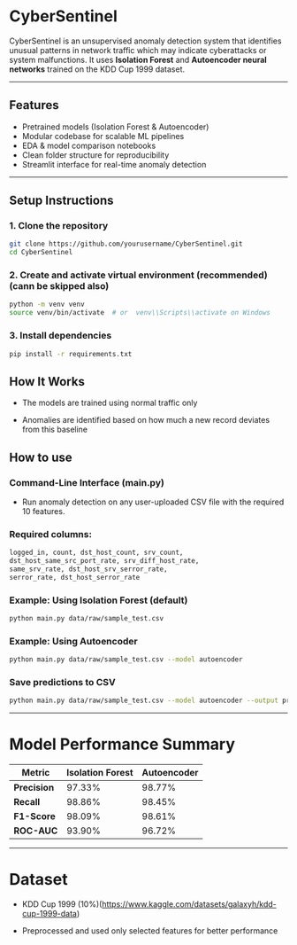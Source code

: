 # CyberSentinel

CyberSentinel is an unsupervised anomaly detection system that identifies unusual patterns in network traffic which may indicate cyberattacks or system malfunctions. It uses **Isolation Forest** and **Autoencoder neural networks** trained on the KDD Cup 1999 dataset.

---

## Features

- Pretrained models (Isolation Forest & Autoencoder)
- Modular codebase for scalable ML pipelines
- EDA & model comparison notebooks
- Clean folder structure for reproducibility
- Streamlit interface for real-time anomaly detection

---
##  Setup Instructions

### 1.  Clone the repository
```bash
git clone https://github.com/yourusername/CyberSentinel.git
cd CyberSentinel
```

### 2. Create and activate virtual environment (recommended)(cann be skipped also)

```bash
python -m venv venv
source venv/bin/activate  # or  venv\\Scripts\\activate on Windows
```

### 3. Install dependencies

```bash
pip install -r requirements.txt
```

## How It Works
- The models are trained using normal traffic only

- Anomalies are identified based on how much a new record deviates from this baseline

## How to use

### Command-Line Interface (main.py)
- Run anomaly detection on any user-uploaded CSV file with the required 10 features.

### Required columns:

```bash
logged_in, count, dst_host_count, srv_count,
dst_host_same_src_port_rate, srv_diff_host_rate,
same_srv_rate, dst_host_srv_serror_rate,
serror_rate, dst_host_serror_rate
```

###  Example: Using Isolation Forest (default)

```bash
python main.py data/raw/sample_test.csv
```

###  Example: Using Autoencoder

```bash
python main.py data/raw/sample_test.csv --model autoencoder
```

###  Save predictions to CSV

```bash
python main.py data/raw/sample_test.csv --model autoencoder --output predictions.csv
```
---
# Model Performance Summary

| Metric        | Isolation Forest | Autoencoder |
| ------------- | ---------------- | ----------- |
| **Precision** | 97.33%           |  98.77%    |
| **Recall**    | 98.86%         | 98.45%      |
| **F1-Score**  | 98.09%           |  98.61%    |
| **ROC-AUC**   | 93.90%           |  96.72%    |

--- 

# Dataset
- KDD Cup 1999 (10%)(https://www.kaggle.com/datasets/galaxyh/kdd-cup-1999-data)

- Preprocessed and used only selected features for better performance
